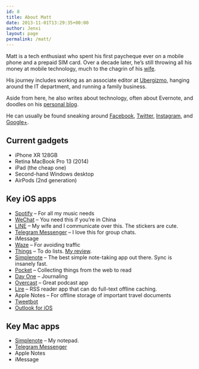 ```yaml
---
id: 8
title: About Matt
date: 2013-11-01T13:29:35+00:00
author: Jenxi
layout: page
permalink: /matt/
---
```

Matt is a tech enthusiast who spent his first paycheque ever on a mobile phone and a prepaid SIM card. Over a decade later, he&#8217;s still throwing all his money at mobile technology, much to the chagrin of his [wife](http://www.feliciously.com).

His journey includes working as an associate editor at [Ubergizmo](http://www.ubergizmo.com), hanging around the IT department, and running a family business.

Aside from here, he also writes about technology, often about Evernote, and doodles on his [personal blog](http://www.chungliwen.com).

He can usually be found sneaking around [Facebook](http://www.facebook.com/kinson7), [Twitter](http://www.twitter.com/chungliwen), [Instagram](http://www.instagram.com/chungliwen), and [Google+](http://www.google.com/+matthewliwenchung).

## Current gadgets

  * iPhone XR 128GB
  * Retina MacBook Pro 13 (2014)
  * iPad (the cheap one)
  * Second-hand Windows desktop
  * AirPods (2nd generation)

## Key iOS apps

  * <a rel="noreferrer noopener" href="https://itunes.apple.com/us/app/spotify-music/id324684580" target="_blank">Spotify</a> &#8211; For all my music needs
  * <a rel="noreferrer noopener" href="http://www.wechat.com/en/" target="_blank">WeChat</a> &#8211; You need this if you&#8217;re in China
  * <a rel="noreferrer noopener" href="https://line.me/en-US/download" target="_blank">LINE</a> &#8211; My wife and I communicate over this. The stickers are cute.
  * [Telegram Messenger](https://itunes.apple.com/us/app/facebook-messenger/id454638411) &#8211; I love this for group chats.
  * iMessage
  * <a rel="noreferrer noopener" href="https://www.waze.com" target="_blank">Waze</a> &#8211; For avoiding traffic
  * <a rel="noreferrer noopener" href="http://culturedcode.com/things/" target="_blank">Things</a> &#8211; To do lists. [My review](http://chungliwen.com/things-app/).
  * <a rel="noreferrer noopener" href="http://simplenote.com" target="_blank">Simplenote</a> &#8211; The best simple note-taking app out there. Sync is insanely fast.
  * <a rel="noreferrer noopener" href="http://getpocket.com" target="_blank">Pocket</a> &#8211; Collecting things from the web to read
  * <a rel="noreferrer noopener" href="http://dayoneapp.com" target="_blank">Day One</a> &#8211; Journaling
  * <a rel="noreferrer noopener" href="https://overcast.fm" target="_blank">Overcast</a> &#8211; Great podcast app
  * <a rel="noreferrer noopener" href="http://lireapp.com" target="_blank">Lire</a> &#8211; RSS reader app that can do full-text offline caching.
  * Apple Notes &#8211; For offline storage of important travel documents
  * <a rel="noreferrer noopener" href="https://tapbots.com/tweetbot/" target="_blank">Tweetbot</a>
  * <a rel="noreferrer noopener" href="https://apps.apple.com/us/app/microsoft-outlook/id951937596" target="_blank">Outlook for iOS</a>

## Key Mac apps

  * <a rel="noreferrer noopener" href="http://simplenote.com" target="_blank">Simplenote</a> &#8211; My notepad.
  * [Telegram Messenger](https://itunes.apple.com/us/app/facebook-messenger/id454638411)
  * Apple Notes
  * iMessage